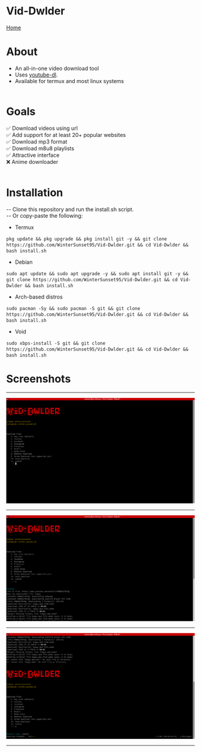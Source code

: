 # Vid-Dwlder
<a href="https://wintersunset95.github.io/">Home</a>
# About
* An all-in-one video download tool<br>
* Uses <a href='https://github.com/ytdl-org/youtube-dl'>youtube-dl</a>.
* Available for termux and most linux systems
<br><br>
# Goals
✅ Download videos using url<br>
✅ Add support for at least 20+ popular websites<br>
✅ Download mp3 format<br>
✅ Download m8u8 playlists<br>
✅ Attractive interface<br>
❌ Anime downloader<br><br>
# Installation
-- Clone this repository and run the install.sh script.<br>
-- Or copy-paste the following:<br>
* Termux
```
pkg update && pkg upgrade && pkg install git -y && git clone https://github.com/WinterSunset95/Vid-Dwlder.git && cd Vid-Dwlder && bash install.sh
```
* Debian 
```
sudo apt update && sudo apt upgrade -y && sudo apt install git -y && git clone https://github.com/WinterSunset95/Vid-Dwlder.git && cd Vid-Dwlder && bash install.sh
```
* Arch-based distros
```
sudo pacman -Sy && sudo pacman -S git && git clone https://github.com/WinterSunset95/Vid-Dwlder.git && cd Vid-Dwlder && bash install.sh
```
* Void
```
sudo xbps-install -S git && git clone https://github.com/WinterSunset95/Vid-Dwlder.git && cd Vid-Dwlder && bash install.sh
```
# Screenshots
<hr>
<img src="./screenshots/s1.png">
<hr>
<img src="./screenshots/s2.png">
<hr>
<img src="./screenshots/s3.png">
<hr>

<script src="https://utteranc.es/client.js"
        repo="WinterSunset95/Vid-Dwlder"
        issue-term="comments"
        theme="github-light"
        crossorigin="anonymous"
        async>
</script>
